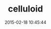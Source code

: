 ---
layout: post
title:  "celluloid"
repo:   "celluloid/celluloid"
date:   2015-02-18 10:45:44
gemurl: https://github.com/celluloid/celluloid
---